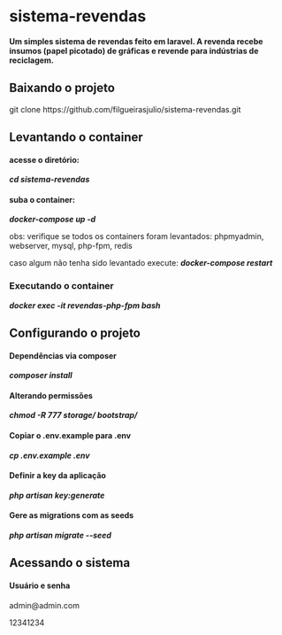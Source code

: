 # sistema-revendas

<h4>Um simples sistema de revendas feito em laravel.  A revenda recebe insumos (papel picotado) de gráficas e revende para indústrias de reciclagem.<h4>

<h2>Baixando o projeto</h2>
<p> git clone https://github.com/filgueirasjulio/sistema-revendas.git </p>

<h2>Levantando o container</h2>
<h4> acesse o diretório:</h4>
<p>  <strong><i>cd sistema-revendas</i></strong> </p>
<h4> suba o container: </h4>
<p> <strong><i>docker-compose up -d</i></strong> </p>
<p> obs: verifique se todos os containers foram levantados: phpmyadmin, webserver, mysql, php-fpm, redis 
<p> caso algum não tenha sido levantado execute:  <strong><i>docker-compose restart</i></strong> </p>

<h3>Executando o container</h3>
<p> <strong><i>docker exec -it revendas-php-fpm bash</i></strong> </p>

<h2>Configurando o projeto</h2>
<h4>Dependências via composer</h4>
<p> <strong><i>composer install</i></strong> </p>
<h4>Alterando permissões</h4>
<p> <strong><i>chmod -R 777 storage/ bootstrap/</i></strong> </p>
<h4>Copiar o .env.example para .env</h4>
<p> <strong><i> cp .env.example .env </i></strong> </p>
<h4>Definir a key da aplicação</h4>
<p> <strong><i> php artisan key:generate </i></strong> </p>
<h4>Gere as migrations com as seeds</h4>
<p> <strong><i> php artisan migrate --seed </i></strong> </p>

<h2>Acessando o sistema</h2>
<h4>Usuário e senha</h4>
<p>admin@admin.com</p>
<p>12341234</p>
